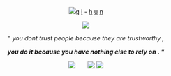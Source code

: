 <p align="center">
<img src="https://github.com/failedCONFESSION/failedCONFESSION/blob/523b063479082b09f4d439d08757f8b143e6ca5d/Untitled531_20250210184221.png"><ins>g</ins> <ins>i</ins> - <ins>h</ins> <ins>u</ins> <ins>n</ins>
<p align="center"> 
<img src="https://github.com/failedCONFESSION/failedCONFESSION/blob/b003f9f76d2f1ff1a6fc3fc4f3143f67e1772d16/Untitled530_20250210182939.png">
  
<p align="center">
  <i>" you dont trust people because they are trustworthy ,</i>
<p align="center">
  <b><i>you do it because you have nothing else to rely on . "</b></i>

  <p align="center">
<img src="https://github.com/failedCONFESSION/failedCONFESSION/blob/29c2d2c82abcab5e14d33946f456476715685813/2b70d07576aad33c116769ddf37e70acb8a40afb.gif">  <img src="https://github.com/itsONLYS3X/itsONLYS3X/blob/5ba9d1388d0565dfb14f30070483465ace9cd354/a5aa44ba901a94fea38f3a55550c61650db4d794.gif">
<img src="https://github.com/failedCONFESSION/failedCONFESSION/blob/8ae198ae7e6a8a5fcad9510b417f1afbb8f44a1c/Untitled531_20250210184226.png">
